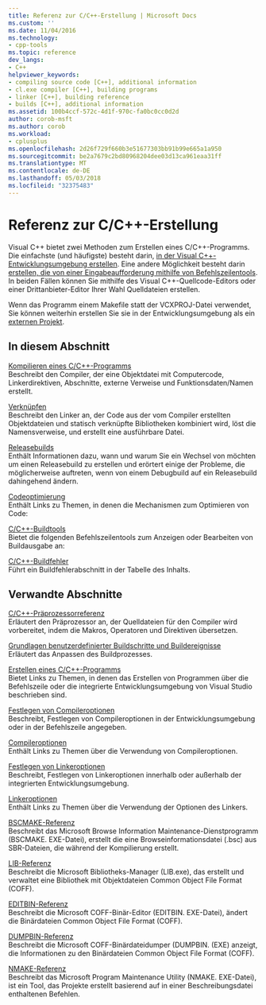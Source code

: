 ```yaml
---
title: Referenz zur C/C++-Erstellung | Microsoft Docs
ms.custom: ''
ms.date: 11/04/2016
ms.technology:
- cpp-tools
ms.topic: reference
dev_langs:
- C++
helpviewer_keywords:
- compiling source code [C++], additional information
- cl.exe compiler [C++], building programs
- linker [C++], building reference
- builds [C++], additional information
ms.assetid: 100b4ccf-572c-4d1f-970c-fa0bc0cc0d2d
author: corob-msft
ms.author: corob
ms.workload:
- cplusplus
ms.openlocfilehash: 2d26f729f660b3e51677303bb91b99e665a1a950
ms.sourcegitcommit: be2a7679c2bd80968204dee03d13ca961eaa31ff
ms.translationtype: MT
ms.contentlocale: de-DE
ms.lasthandoff: 05/03/2018
ms.locfileid: "32375483"
---
```

# <a name="cc-building-reference"></a>Referenz zur C/C++-Erstellung
Visual C++ bietet zwei Methoden zum Erstellen eines C/C++-Programms. Die einfachste (und häufigste) besteht darin, [in der Visual C++-Entwicklungsumgebung erstellen](../../ide/building-cpp-projects-in-visual-studio.md). Eine andere Möglichkeit besteht darin [erstellen, die von einer Eingabeaufforderung mithilfe von Befehlszeilentools](../../build/building-on-the-command-line.md). In beiden Fällen können Sie mithilfe des Visual C++-Quellcode-Editors oder einer Drittanbieter-Editor Ihrer Wahl Quelldateien erstellen.  
  
 Wenn das Programm einem Makefile statt der VCXPROJ-Datei verwendet, Sie können weiterhin erstellen Sie sie in der Entwicklungsumgebung als ein [externen Projekt](../../ide/building-external-projects.md).  
  
## <a name="in-this-section"></a>In diesem Abschnitt  
 [Kompilieren eines C/C++-Programms](../../build/reference/compiling-a-c-cpp-program.md)  
 Beschreibt den Compiler, der eine Objektdatei mit Computercode, Linkerdirektiven, Abschnitte, externe Verweise und Funktionsdaten/Namen erstellt.  
  
 [Verknüpfen](../../build/reference/linking.md)  
 Beschreibt den Linker an, der Code aus der vom Compiler erstellten Objektdateien und statisch verknüpfte Bibliotheken kombiniert wird, löst die Namensverweise, und erstellt eine ausführbare Datei.  
  
 [Releasebuilds](../../build/reference/release-builds.md)  
 Enthält Informationen dazu, wann und warum Sie ein Wechsel von möchten um einen Releasebuild zu erstellen und erörtert einige der Probleme, die möglicherweise auftreten, wenn von einem Debugbuild auf ein Releasebuild dahingehend ändern.  
  
 [Codeoptimierung](../../build/reference/optimizing-your-code.md)  
 Enthält Links zu Themen, in denen die Mechanismen zum Optimieren von Code:  
  
 [C/C++-Buildtools](../../build/reference/c-cpp-build-tools.md)  
 Bietet die folgenden Befehlszeilentools zum Anzeigen oder Bearbeiten von Buildausgabe an:  
  
 [C/C++-Buildfehler](../../error-messages/compiler-errors-1/c-cpp-build-errors.md)  
 Führt ein Buildfehlerabschnitt in der Tabelle des Inhalts.  
  
## <a name="related-sections"></a>Verwandte Abschnitte  
 [C/C++-Präprozessorreferenz](../../preprocessor/c-cpp-preprocessor-reference.md)  
 Erläutert den Präprozessor an, der Quelldateien für den Compiler wird vorbereitet, indem die Makros, Operatoren und Direktiven übersetzen.  
  
 [Grundlagen benutzerdefinierter Buildschritte und Buildereignisse](../../ide/understanding-custom-build-steps-and-build-events.md)  
 Erläutert das Anpassen des Buildprozesses.  
  
 [Erstellen eines C/C++-Programms](../../build/building-c-cpp-programs.md)  
 Bietet Links zu Themen, in denen das Erstellen von Programmen über die Befehlszeile oder die integrierte Entwicklungsumgebung von Visual Studio beschrieben sind.  
  
 [Festlegen von Compileroptionen](../../build/reference/setting-compiler-options.md)  
 Beschreibt, Festlegen von Compileroptionen in der Entwicklungsumgebung oder in der Befehlszeile angegeben.  
  
 [Compileroptionen](../../build/reference/compiler-options.md)  
 Enthält Links zu Themen über die Verwendung von Compileroptionen.  
  
 [Festlegen von Linkeroptionen](../../build/reference/setting-linker-options.md)  
 Beschreibt, Festlegen von Linkeroptionen innerhalb oder außerhalb der integrierten Entwicklungsumgebung.  
  
 [Linkeroptionen](../../build/reference/linker-options.md)  
 Enthält Links zu Themen über die Verwendung der Optionen des Linkers.  
  
 [BSCMAKE-Referenz](../../build/reference/bscmake-reference.md)  
 Beschreibt das Microsoft Browse Information Maintenance-Dienstprogramm (BSCMAKE. EXE-Datei), erstellt die eine Browseinformationsdatei (.bsc) aus SBR-Dateien, die während der Kompilierung erstellt.  
  
 [LIB-Referenz](../../build/reference/lib-reference.md)  
 Beschreibt die Microsoft Bibliotheks-Manager (LIB.exe), das erstellt und verwaltet eine Bibliothek mit Objektdateien Common Object File Format (COFF).  
  
 [EDITBIN-Referenz](../../build/reference/editbin-reference.md)  
 Beschreibt die Microsoft COFF-Binär-Editor (EDITBIN. EXE-Datei), ändert die Binärdateien Common Object File Format (COFF).  
  
 [DUMPBIN-Referenz](../../build/reference/dumpbin-reference.md)  
 Beschreibt die Microsoft COFF-Binärdateidumper (DUMPBIN. (EXE) anzeigt, die Informationen zu den Binärdateien Common Object File Format (COFF).  
  
 [NMAKE-Referenz](../../build/nmake-reference.md)  
 Beschreibt das Microsoft Program Maintenance Utility (NMAKE. EXE-Datei), ist ein Tool, das Projekte erstellt basierend auf in einer Beschreibungsdatei enthaltenen Befehlen.